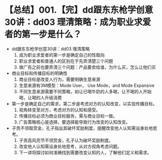 # 【总结】001.【完】dd跟东东枪学创意30讲：dd03 理清策略：成为职业求爱者的第一步是什么？

-   dd跟东东枪学创意30讲：dd03 理清策略
    1.  成为职业求爱者的第一步是确定自己的性取向
    2.  职业求爱者和普通人的区别在于先弄清楚三个问题
    3.  做广告之前也要弄清三个问题：产品要卖给谁，为什么买，怎么让他们买
-   商业目标和传播目标的明确性
    1.  商业目标是改变人行为，需要明确生意来源
    2.  生意来源有3M模型：Mode User， Use Mode，and Mode Expansive
    3.  不同生意来源需要不同策略，如让已喝牛奶的人多喝，让不喝的人开始喝，让喝的人升级消费
-   第一步是确定自己的需求，第二步是考虑对方的认知改变，以实现传播目标。
    1.  视角转变至对方，考虑对方的认知和感受。
    2.  传播目标必须为商业目标服务，需与商业目标一致。
    3.  广告策略核心是选择，要选择能导致行为改变的认知改变。
-   子贡不领取赏金，孔子指出其破坏奖励制度，提醒改变他人认知需设身处地思考。
    1.  子贡高风亮节不领赏金，孔子认为破坏奖励制度。
    2.  改变他人认知需设身处地思考，从对方视角考虑问题。
    3.  下一讲将探讨如何准确找到需要改变认知的人，了解他们定义和需求。